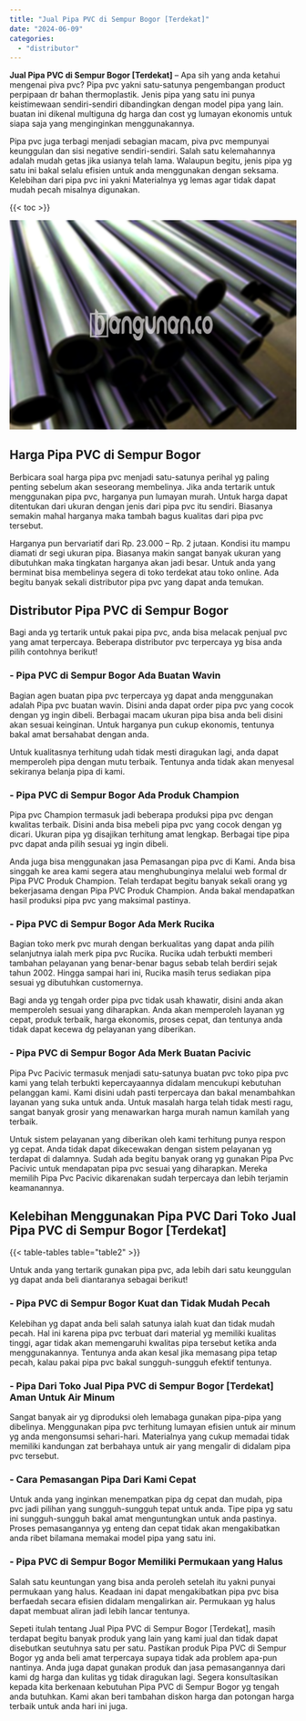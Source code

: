 ```yaml
---
title: "Jual Pipa PVC di Sempur Bogor [Terdekat]"
date: "2024-06-09"
categories: 
  - "distributor"
---
```


**Jual Pipa PVC di Sempur Bogor \[Terdekat\]** – Apa sih yang anda ketahui mengenai piva pvc? Pipa pvc yakni satu-satunya pengembangan product perpipaan dr bahan thermoplastik. Jenis pipa yang satu ini punya keistimewaan sendiri-sendiri dibandingkan dengan model pipa yang lain. buatan ini dikenal multiguna dg harga dan cost yg lumayan ekonomis untuk siapa saja yang menginginkan menggunakannya.

Pipa pvc juga terbagi menjadi sebagian macam, piva pvc mempunyai keunggulan dan sisi negative sendiri-sendiri. Salah satu kelemahannya adalah mudah getas jika usianya telah lama. Walaupun begitu, jenis pipa yg satu ini bakal selalu efisien untuk anda menggunakan dengan seksama. Kelebihan dari pipa pvc ini yakni Materialnya yg lemas agar tidak dapat mudah pecah misalnya digunakan.

{{< toc >}}

![Jual Pipa PVC di Sempur Bogor [Terdekat]](/images/jaul-pipa-pvc-07.png)

## Harga Pipa PVC di Sempur Bogor

Berbicara soal harga pipa pvc menjadi satu-satunya perihal yg paling penting sebelum akan seseorang membelinya. Jika anda tertarik untuk menggunakan pipa pvc, harganya pun lumayan murah. Untuk harga dapat ditentukan dari ukuran dengan jenis dari pipa pvc itu sendiri. Biasanya semakin mahal harganya maka tambah bagus kualitas dari pipa pvc tersebut.

Harganya pun bervariatif dari Rp. 23.000 – Rp. 2 jutaan. Kondisi itu mampu diamati dr segi ukuran pipa. Biasanya makin sangat banyak ukuran yang dibutuhkan maka tingkatan harganya akan jadi besar. Untuk anda yang berminat bisa membelinya segera di toko terdekat atau toko online. Ada begitu banyak sekali distributor pipa pvc yang dapat anda temukan.

## Distributor Pipa PVC di Sempur Bogor

Bagi anda yg tertarik untuk pakai pipa pvc, anda bisa melacak penjual pvc yang amat terpercaya. Beberapa distributor pvc terpercaya yg bisa anda pilih contohnya berikut!

### \- Pipa PVC di Sempur Bogor Ada Buatan Wavin

Bagian agen buatan pipa pvc terpercaya yg dapat anda menggunakan adalah Pipa pvc buatan wavin. Disini anda dapat order pipa pvc yang cocok dengan yg ingin dibeli. Berbagai macam ukuran pipa bisa anda beli disini akan sesuai keinginan. Untuk harganya pun cukup ekonomis, tentunya bakal amat bersahabat dengan anda.

Untuk kualitasnya terhitung udah tidak mesti diragukan lagi, anda dapat memperoleh pipa dengan mutu terbaik. Tentunya anda tidak akan menyesal sekiranya belanja pipa di kami.

### \- Pipa PVC di Sempur Bogor Ada Produk Champion

Pipa pvc Champion termasuk jadi beberapa produksi pipa pvc dengan kwalitas terbaik. Disini anda bisa mebeli pipa pvc yang cocok dengan yg dicari. Ukuran pipa yg disajikan terhitung amat lengkap. Berbagai tipe pipa pvc dapat anda pilih sesuai yg ingin dibeli.

Anda juga bisa menggunakan jasa Pemasangan pipa pvc di Kami. Anda bisa singgah ke area kami segera atau menghubunginya melalui web formal dr Pipa PVC Produk Champion. Telah terdapat begitu banyak sekali orang yg bekerjasama dengan Pipa PVC Produk Champion. Anda bakal mendapatkan hasil produksi pipa pvc yang maksimal pastinya.

### \- Pipa PVC di Sempur Bogor Ada Merk Rucika

Bagian toko merk pvc murah dengan berkualitas yang dapat anda pilih selanjutnya ialah merk pipa pvc Rucika. Rucika udah terbukti memberi tambahan pelayanan yang benar-benar bagus sebab telah berdiri sejak tahun 2002. Hingga sampai hari ini, Rucika masih terus sediakan pipa sesuai yg dibutuhkan customernya.

Bagi anda yg tengah order pipa pvc tidak usah khawatir, disini anda akan memperoleh sesuai yang diharapkan. Anda akan memperoleh layanan yg cepat, produk terbaik, harga ekonomis, proses cepat, dan tentunya anda tidak dapat kecewa dg pelayanan yang diberikan.

### \- Pipa PVC di Sempur Bogor Ada Merk Buatan Pacivic

Pipa Pvc Pacivic termasuk menjadi satu-satunya buatan pvc toko pipa pvc kami yang telah terbukti kepercayaannya didalam mencukupi kebutuhan pelanggan kami. Kami disini udah pasti terpercaya dan bakal menambahkan layanan yang suka untuk anda. Untuk masalah harga telah tidak mesti ragu, sangat banyak grosir yang menawarkan harga murah namun kamilah yang terbaik.

Untuk sistem pelayanan yang diberikan oleh kami terhitung punya respon yg cepat. Anda tidak dapat dikecewakan dengan sistem pelayanan yg terdapat di dalamnya. Sudah ada begitu banyak orang yg gunakan Pipa Pvc Pacivic untuk mendapatan pipa pvc sesuai yang diharapkan. Mereka memilih Pipa Pvc Pacivic dikarenakan sudah terpercaya dan lebih terjamin keamanannya.

## Kelebihan Menggunakan Pipa PVC Dari Toko Jual Pipa PVC di Sempur Bogor \[Terdekat\]

{{< table-tables table="table2" >}}

Untuk anda yang tertarik gunakan pipa pvc, ada lebih dari satu keunggulan yg dapat anda beli diantaranya sebagai berikut!

### \- Pipa PVC di Sempur Bogor Kuat dan Tidak Mudah Pecah

Kelebihan yg dapat anda beli salah satunya ialah kuat dan tidak mudah pecah. Hal ini karena pipa pvc terbuat dari material yg memiliki kualitas tinggi, agar tidak akan memengaruhi kwalitas pipa tersebut ketika anda menggunakannya. Tentunya anda akan kesal jika memasang pipa tetap pecah, kalau pakai pipa pvc bakal sungguh-sungguh efektif tentunya.

### \- Pipa Dari Toko Jual Pipa PVC di Sempur Bogor \[Terdekat\] Aman Untuk Air Minum

Sangat banyak air yg diproduksi oleh lemabaga gunakan pipa-pipa yang dibelinya. Menggunakan pipa pvc terhitung lumayan efisien untuk air minum yg anda mengonsumsi sehari-hari. Materialnya yang cukup memadai tidak memiliki kandungan zat berbahaya untuk air yang mengalir di didalam pipa pvc tersebut.

### \- Cara Pemasangan Pipa Dari Kami Cepat

Untuk anda yang inginkan menempatkan pipa dg cepat dan mudah, pipa pvc jadi pilihan yang sungguh-sungguh tepat untuk anda. Tipe pipa yg satu ini sungguh-sungguh bakal amat menguntungkan untuk anda pastinya. Proses pemasangannya yg enteng dan cepat tidak akan mengakibatkan anda ribet bilamana memakai model pipa yang satu ini.

### \- Pipa PVC di Sempur Bogor Memiliki Permukaan yang Halus

Salah satu keuntungan yang bisa anda peroleh setelah itu yakni punyai permukaan yang halus. Keadaan ini dapat mengakibatkan pipa pvc bisa berfaedah secara efisien didalam mengalirkan air. Permukaan yg halus dapat membuat aliran jadi lebih lancar tentunya.

Sepeti itulah tentang Jual Pipa PVC di Sempur Bogor \[Terdekat\], masih terdapat begitu banyak produk yang lain yang kami jual dan tidak dapat disebutkan seutuhnya satu per satu. Pastikan produk Pipa PVC di Sempur Bogor yg anda beli amat terpercaya supaya tidak ada problem apa-pun nantinya. Anda juga dapat gunakan produk dan jasa pemasangannya dari kami dg harga dan kulitas yg tidak diragukan lagi. Segera konsultasikan kepada kita berkenaan kebutuhan Pipa PVC di Sempur Bogor yg tengah anda butuhkan. Kami akan beri tambahan diskon harga dan potongan harga terbaik untuk anda hari ini juga.

